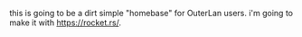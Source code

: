 this is going to be a dirt simple "homebase" for OuterLan users. i'm going to make it with https://rocket.rs/.